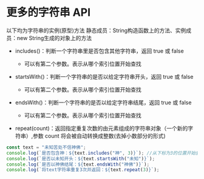 # 更多的字符串 API

以下均为字符串的实例(原型)方法
静态成员：String构造函数上的方法、实例成员：new String生成的对象上的方法

- includes()：判断一个字符串里是否包含其他字符串，返回 true 或 false
  - 可以有第二个参数。表示从哪个索引位置开始查找

- startsWith()：判断一个字符串的是否以给定字符串开头，返回 true 或 false
  - 可以有第二个参数。表示从哪个索引位置开始查找

- endsWith()：判断一个字符串的是否以给定字符串结尾，返回 true 或 false
  - 可以有第二个参数。表示从哪个索引位置开始查找

- repeat(count)：返回指定重复次数的由元素组成的字符串对象（一个新的字符串）,参数 count 将会被自动转换成整数(去掉小数部分的形式)

```js
const text = "未知苦处不信神佛";
console.log(`是否包含神：${text.includes("神", 3)}`); //从下标为3的位置开始查找
console.log(`是否以未知开头：${text.startsWith("未知")}`);
console.log(`是否以神佛结尾：${text.endsWith("神佛")}`);
console.log(`将text字符串重复3次并返回：${text.repeat(3)}`);
```
